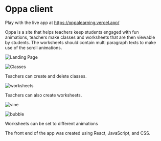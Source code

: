 # Oppa client

Play with the live app at https://oppalearning.vercel.app/

Oppa is a site that helps teachers keep students engaged with fun animations, teachers make classes and worksheets that are then viewable by students. The worksheets should contain multi paragraph texts to make use of the scroll animations.

![Landing Page](images/LandingPage.png)


![Classes](images/TeacherClasses.jpg)

Teachers can create and delete classes.

![worksheets](images/TeacherWorksheets.jpg)

Teachers can also create worksheets.

![vine](images/Vine.jpg)

![bubble](images/Bubble.jpg)

Worksheets can be set to different animations

The front end of the app was created using React, JavaScript, and CSS.



